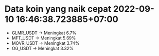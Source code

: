 # Data koin yang naik cepat 2022-09-10 16:46:38.723885+07:00

* GLMR_USDT -> Meningkat 6.7%
* MFT_USDT -> Meningkat 5.69%
* MOVR_USDT -> Meningkat 3.74%
* OG_USDT -> Meningkat 3.32%
